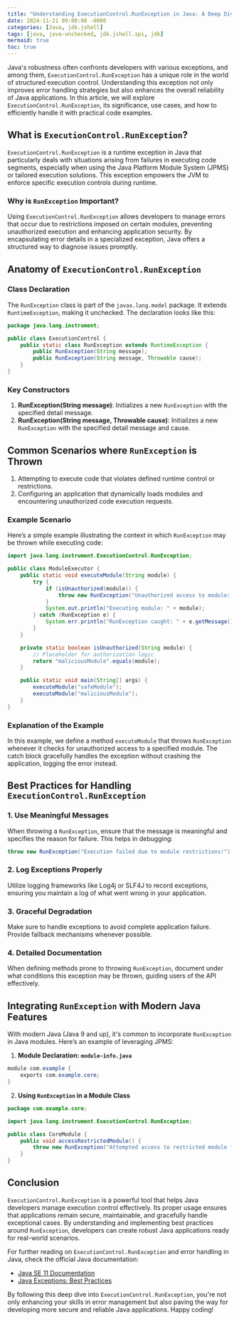 ```yaml
---
title: "Understanding ExecutionControl.RunException in Java: A Deep Dive into Error Handling"
date: 2024-11-21 09:00:00 -0000
categories: [Java, jdk.jshell]
tags: [java, java-unchecked, jdk.jshell.spi, jdk]
mermaid: true
toc: true
---
```



Java's robustness often confronts developers with various exceptions, and among them, `ExecutionControl.RunException` has a unique role in the world of structured execution control. Understanding this exception not only improves error handling strategies but also enhances the overall reliability of Java applications. In this article, we will explore `ExecutionControl.RunException`, its significance, use cases, and how to efficiently handle it with practical code examples. 

## What is `ExecutionControl.RunException`?

`ExecutionControl.RunException` is a runtime exception in Java that particularly deals with situations arising from failures in executing code segments, especially when using the Java Platform Module System (JPMS) or tailored execution solutions. This exception empowers the JVM to enforce specific execution controls during runtime.

### Why is `RunException` Important?

Using `ExecutionControl.RunException` allows developers to manage errors that occur due to restrictions imposed on certain modules, preventing unauthorized execution and enhancing application security. By encapsulating error details in a specialized exception, Java offers a structured way to diagnose issues promptly.

## Anatomy of `ExecutionControl.RunException`

### Class Declaration

The `RunException` class is part of the `javax.lang.model` package. It extends `RuntimeException`, making it unchecked. The declaration looks like this:

```java
package java.lang.instrument;

public class ExecutionControl {
    public static class RunException extends RuntimeException {
        public RunException(String message);
        public RunException(String message, Throwable cause);
    }
}
```

### Key Constructors

1. **RunException(String message)**: Initializes a new `RunException` with the specified detail message.
2. **RunException(String message, Throwable cause)**: Initializes a new `RunException` with the specified detail message and cause.

## Common Scenarios where `RunException` is Thrown

1. Attempting to execute code that violates defined runtime control or restrictions.
2. Configuring an application that dynamically loads modules and encountering unauthorized code execution requests.

### Example Scenario

Here’s a simple example illustrating the context in which `RunException` may be thrown while executing code:

```java
import java.lang.instrument.ExecutionControl.RunException;

public class ModuleExecutor {
    public static void executeModule(String module) {
        try {
            if (isUnauthorized(module)) {
                throw new RunException("Unauthorized access to module: " + module);
            }
            System.out.println("Executing module: " + module);
        } catch (RunException e) {
            System.err.println("RunException caught: " + e.getMessage());
        }
    }

    private static boolean isUnauthorized(String module) {
        // Placeholder for authorization logic
        return "maliciousModule".equals(module);
    }

    public static void main(String[] args) {
        executeModule("safeModule");
        executeModule("maliciousModule");
    }
}
```

### Explanation of the Example

In this example, we define a method `executeModule` that throws `RunException` whenever it checks for unauthorized access to a specified module. The catch block gracefully handles the exception without crashing the application, logging the error instead.

## Best Practices for Handling `ExecutionControl.RunException`

### 1. Use Meaningful Messages

When throwing a `RunException`, ensure that the message is meaningful and specifies the reason for failure. This helps in debugging:

```java
throw new RunException("Execution failed due to module restrictions!");
```

### 2. Log Exceptions Properly

Utilize logging frameworks like Log4j or SLF4J to record exceptions, ensuring you maintain a log of what went wrong in your application.

### 3. Graceful Degradation

Make sure to handle exceptions to avoid complete application failure. Provide fallback mechanisms whenever possible.

### 4. Detailed Documentation

When defining methods prone to throwing `RunException`, document under what conditions this exception may be thrown, guiding users of the API effectively.

## Integrating `RunException` with Modern Java Features

With modern Java (Java 9 and up), it's common to incorporate `RunException` in Java modules. Here’s an example of leveraging JPMS:

1. **Module Declaration: `module-info.java`**

```java
module com.example {
    exports com.example.core;
}
```

2. **Using `RunException` in a Module Class**

```java
package com.example.core;

import java.lang.instrument.ExecutionControl.RunException;

public class CoreModule {
    public void accessRestrictedModule() {
        throw new RunException("Attempted access to restricted module functionality.");
    }
}
```

## Conclusion

`ExecutionControl.RunException` is a powerful tool that helps Java developers manage execution control effectively. Its proper usage ensures that applications remain secure, maintainable, and gracefully handle exceptional cases. By understanding and implementing best practices around `RunException`, developers can create robust Java applications ready for real-world scenarios. 

For further reading on `ExecutionControl.RunException` and error handling in Java, check the official Java documentation:

- [Java SE 11 Documentation](https://docs.oracle.com/en/java/javase/11/docs/api/index.html)
- [Java Exceptions: Best Practices](https://www.oracle.com/java/technologies/javase/exceptions-best-practices.html)

By following this deep dive into `ExecutionControl.RunException`, you're not only enhancing your skills in error management but also paving the way for developing more secure and reliable Java applications. Happy coding!